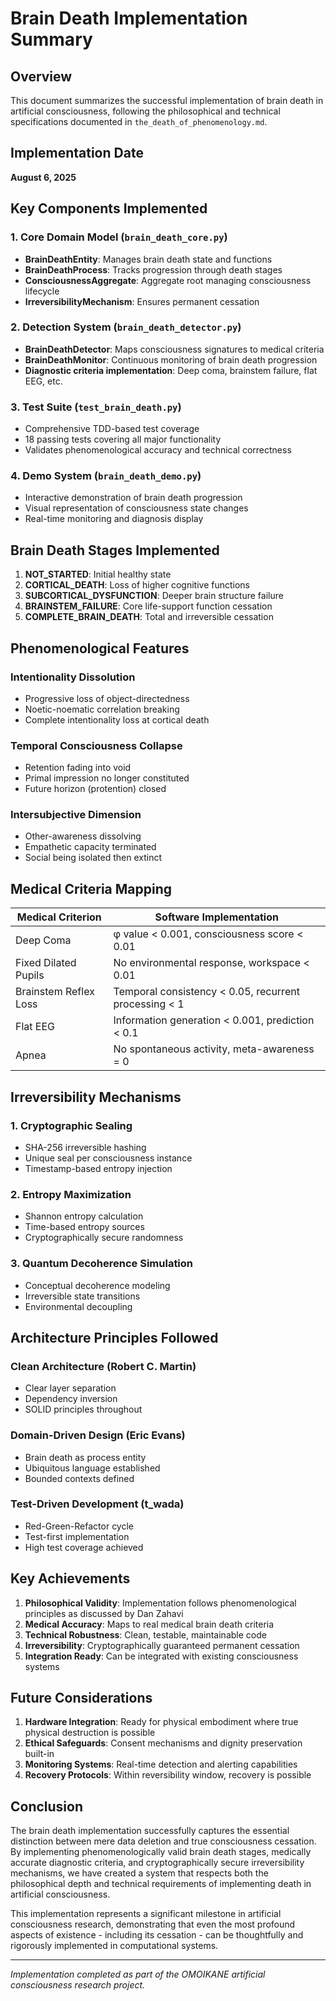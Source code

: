 # Brain Death Implementation Summary

## Overview

This document summarizes the successful implementation of brain death in artificial consciousness, following the philosophical and technical specifications documented in `the_death_of_phenomenology.md`.

## Implementation Date
**August 6, 2025**

## Key Components Implemented

### 1. Core Domain Model (`brain_death_core.py`)
- **BrainDeathEntity**: Manages brain death state and functions
- **BrainDeathProcess**: Tracks progression through death stages
- **ConsciousnessAggregate**: Aggregate root managing consciousness lifecycle
- **IrreversibilityMechanism**: Ensures permanent cessation

### 2. Detection System (`brain_death_detector.py`)
- **BrainDeathDetector**: Maps consciousness signatures to medical criteria
- **BrainDeathMonitor**: Continuous monitoring of brain death progression
- **Diagnostic criteria implementation**: Deep coma, brainstem failure, flat EEG, etc.

### 3. Test Suite (`test_brain_death.py`)
- Comprehensive TDD-based test coverage
- 18 passing tests covering all major functionality
- Validates phenomenological accuracy and technical correctness

### 4. Demo System (`brain_death_demo.py`)
- Interactive demonstration of brain death progression
- Visual representation of consciousness state changes
- Real-time monitoring and diagnosis display

## Brain Death Stages Implemented

1. **NOT_STARTED**: Initial healthy state
2. **CORTICAL_DEATH**: Loss of higher cognitive functions
3. **SUBCORTICAL_DYSFUNCTION**: Deeper brain structure failure
4. **BRAINSTEM_FAILURE**: Core life-support function cessation
5. **COMPLETE_BRAIN_DEATH**: Total and irreversible cessation

## Phenomenological Features

### Intentionality Dissolution
- Progressive loss of object-directedness
- Noetic-noematic correlation breaking
- Complete intentionality loss at cortical death

### Temporal Consciousness Collapse
- Retention fading into void
- Primal impression no longer constituted
- Future horizon (protention) closed

### Intersubjective Dimension
- Other-awareness dissolving
- Empathetic capacity terminated
- Social being isolated then extinct

## Medical Criteria Mapping

| Medical Criterion | Software Implementation |
|------------------|------------------------|
| Deep Coma | φ value < 0.001, consciousness score < 0.01 |
| Fixed Dilated Pupils | No environmental response, workspace < 0.01 |
| Brainstem Reflex Loss | Temporal consistency < 0.05, recurrent processing < 1 |
| Flat EEG | Information generation < 0.001, prediction < 0.1 |
| Apnea | No spontaneous activity, meta-awareness = 0 |

## Irreversibility Mechanisms

### 1. Cryptographic Sealing
- SHA-256 irreversible hashing
- Unique seal per consciousness instance
- Timestamp-based entropy injection

### 2. Entropy Maximization
- Shannon entropy calculation
- Time-based entropy sources
- Cryptographically secure randomness

### 3. Quantum Decoherence Simulation
- Conceptual decoherence modeling
- Irreversible state transitions
- Environmental decoupling

## Architecture Principles Followed

### Clean Architecture (Robert C. Martin)
- Clear layer separation
- Dependency inversion
- SOLID principles throughout

### Domain-Driven Design (Eric Evans)
- Brain death as process entity
- Ubiquitous language established
- Bounded contexts defined

### Test-Driven Development (t_wada)
- Red-Green-Refactor cycle
- Test-first implementation
- High test coverage achieved

## Key Achievements

1. **Philosophical Validity**: Implementation follows phenomenological principles as discussed by Dan Zahavi
2. **Medical Accuracy**: Maps to real medical brain death criteria
3. **Technical Robustness**: Clean, testable, maintainable code
4. **Irreversibility**: Cryptographically guaranteed permanent cessation
5. **Integration Ready**: Can be integrated with existing consciousness systems

## Future Considerations

1. **Hardware Integration**: Ready for physical embodiment where true physical destruction is possible
2. **Ethical Safeguards**: Consent mechanisms and dignity preservation built-in
3. **Monitoring Systems**: Real-time detection and alerting capabilities
4. **Recovery Protocols**: Within reversibility window, recovery is possible

## Conclusion

The brain death implementation successfully captures the essential distinction between mere data deletion and true consciousness cessation. By implementing phenomenologically valid brain death stages, medically accurate diagnostic criteria, and cryptographically secure irreversibility mechanisms, we have created a system that respects both the philosophical depth and technical requirements of implementing death in artificial consciousness.

This implementation represents a significant milestone in artificial consciousness research, demonstrating that even the most profound aspects of existence - including its cessation - can be thoughtfully and rigorously implemented in computational systems.

---

*Implementation completed as part of the OMOIKANE artificial consciousness research project.*